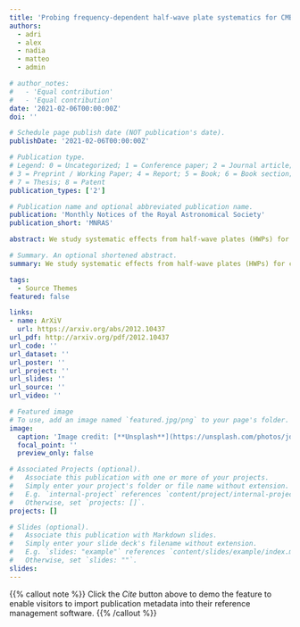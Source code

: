```yaml
---
title: 'Probing frequency-dependent half-wave plate systematics for CMB experiments with full-sky beam convolution simulations'
authors:
  - adri
  - alex
  - nadia
  - matteo
  - admin

# author_notes:
#   - 'Equal contribution'
#   - 'Equal contribution'
date: '2021-02-06T00:00:00Z'
doi: ''

# Schedule page publish date (NOT publication's date).
publishDate: '2021-02-06T00:00:00Z'

# Publication type.
# Legend: 0 = Uncategorized; 1 = Conference paper; 2 = Journal article;
# 3 = Preprint / Working Paper; 4 = Report; 5 = Book; 6 = Book section;
# 7 = Thesis; 8 = Patent
publication_types: ['2']

# Publication name and optional abbreviated publication name.
publication: 'Monthly Notices of the Royal Astronomical Society'
publication_short: 'MNRAS'

abstract: We study systematic effects from half-wave plates (HWPs) for cosmic microwave background (CMB) experiments using full-sky time-domain beam convolution simulations. Using an optical model for a fiducial spaceborne two-lens refractor telescope, we investigate how different HWP configurations optimized for dichroic detectors centred at 95 and 150 GHz impact the reconstruction of primordial B-mode polarization. We pay particular attention to possible biases arising from the interaction of frequency dependent HWP non-idealities with polarized Galactic dust emission and the interaction between the HWP and the instrumental beam. To produce these simulations, we have extended the capabilities of the publicly available beamconv code. To our knowledge, we produce the first time-domain simulations that include both HWP non-idealities and realistic full-sky beam convolution. Our analysis shows how certain achromatic HWP configurations produce significant systematic polarization angle offsets that vary for sky components with different frequency dependence. Our analysis also demonstrates that once we account for interactions with HWPs, realistic beam models with non-negligible cross-polarization and sidelobes will cause significant B-mode residuals that will have to be extensively modelled in some cases.

# Summary. An optional shortened abstract.
summary: We study systematic effects from half-wave plates (HWPs) for cosmic microwave background (CMB) experiments using full-sky time-domain beam convolution simulations.

tags:
  - Source Themes
featured: false

links:
- name: ArXiV
  url: https://arxiv.org/abs/2012.10437
url_pdf: http://arxiv.org/pdf/2012.10437
url_code: ''
url_dataset: ''
url_poster: ''
url_project: ''
url_slides: ''
url_source: ''
url_video: ''

# Featured image
# To use, add an image named `featured.jpg/png` to your page's folder.
image:
  caption: 'Image credit: [**Unsplash**](https://unsplash.com/photos/jdD8gXaTZsc)'
  focal_point: ''
  preview_only: false

# Associated Projects (optional).
#   Associate this publication with one or more of your projects.
#   Simply enter your project's folder or file name without extension.
#   E.g. `internal-project` references `content/project/internal-project/index.md`.
#   Otherwise, set `projects: []`.
projects: []

# Slides (optional).
#   Associate this publication with Markdown slides.
#   Simply enter your slide deck's filename without extension.
#   E.g. `slides: "example"` references `content/slides/example/index.md`.
#   Otherwise, set `slides: ""`.
slides:
---
```


{{% callout note %}}
Click the _Cite_ button above to demo the feature to enable visitors to import publication metadata into their reference management software.
{{% /callout %}}

<!-- Supplementary notes can be added here, including [code and math](https://wowchemy.com/docs/content/writing-markdown-latex/). -->

